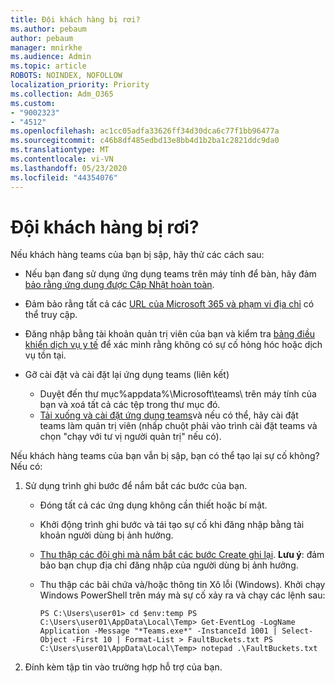 ```yaml
---
title: Đội khách hàng bị rơi?
ms.author: pebaum
author: pebaum
manager: mnirkhe
ms.audience: Admin
ms.topic: article
ROBOTS: NOINDEX, NOFOLLOW
localization_priority: Priority
ms.collection: Adm_O365
ms.custom:
- "9002323"
- "4512"
ms.openlocfilehash: ac1cc05adfa33626ff34d30dca6c77f1bb96477a
ms.sourcegitcommit: c46b8df485edbd13e8bb4d1b2ba1c2821ddc9da0
ms.translationtype: MT
ms.contentlocale: vi-VN
ms.lasthandoff: 05/23/2020
ms.locfileid: "44354076"
---
```

# <a name="teams-client-crashing"></a>Đội khách hàng bị rơi?

Nếu khách hàng teams của bạn bị sập, hãy thử các cách sau:

- Nếu bạn đang sử dụng ứng dụng teams trên máy tính để bàn, hãy đảm [bảo rằng ứng dụng được Cập Nhật hoàn toàn](https://support.office.com/article/Update-Microsoft-Teams-535a8e4b-45f0-4f6c-8b3d-91bca7a51db1).

- Đảm bảo rằng tất cả các [URL của Microsoft 365 và phạm vi địa chỉ](https://docs.microsoft.com/microsoftteams/connectivity-issues) có thể truy cập.

- Đăng nhập bằng tài khoản quản trị viên của bạn và kiểm tra [bảng điều khiển dịch vụ y tế](https://docs.microsoft.com/office365/enterprise/view-service-health) để xác minh rằng không có sự cố hỏng hóc hoặc dịch vụ tồn tại.

- Gỡ cài đặt và cài đặt lại ứng dụng teams (liên kết)
    - Duyệt đến thư mục%appdata%\Microsoft\teams\ trên máy tính của bạn và xoá tất cả các tệp trong thư mục đó.
    - [Tải xuống và cài đặt ứng dụng teams](https://www.microsoft.com/microsoft-365/microsoft-teams/group-chat-software#office-DesktopAppDownload-ofoushy)và nếu có thể, hãy cài đặt teams làm quản trị viên (nhấp chuột phải vào trình cài đặt teams và chọn "chạy với tư vị người quản trị" nếu có).

Nếu khách hàng teams của bạn vẫn bị sập, bạn có thể tạo lại sự cố không? Nếu có:

1. Sử dụng trình ghi bước để nắm bắt các bước của bạn.
    - Đóng tất cả các ứng dụng không cần thiết hoặc bí mật.
    - Khởi động trình ghi bước và tái tạo sự cố khi đăng nhập bằng tài khoản người dùng bị ảnh hưởng.
    - [Thu thập các đội ghi mà nắm bắt các bước Create ghi lại](https://docs.microsoft.com/microsoftteams/log-files). **Lưu ý**: đảm bảo bạn chụp địa chỉ đăng nhập của người dùng bị ảnh hưởng.
    - Thu thập các bãi chứa và/hoặc thông tin Xô lỗi (Windows). Khởi chạy Windows PowerShell trên máy mà sự cố xảy ra và chạy các lệnh sau:

        `
        PS C:\Users\user01> cd $env:temp
        PS C:\Users\user01\AppData\Local\Temp> Get-EventLog -LogName Application -Message "*Teams.exe*" -InstanceId 1001 | Select-Object -First 10 | Format-List > FaultBuckets.txt
        PS C:\Users\user01\AppData\Local\Temp> notepad .\FaultBuckets.txt
        `
    
2. Đính kèm tập tin vào trường hợp hỗ trợ của bạn.
